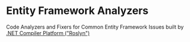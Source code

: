 # Entity Framework Analyzers

Code Analyzers and Fixers for Common Entity Framework Issues built by [.NET Compiler Platform ("Roslyn")](https://github.com/dotnet/roslyn)
